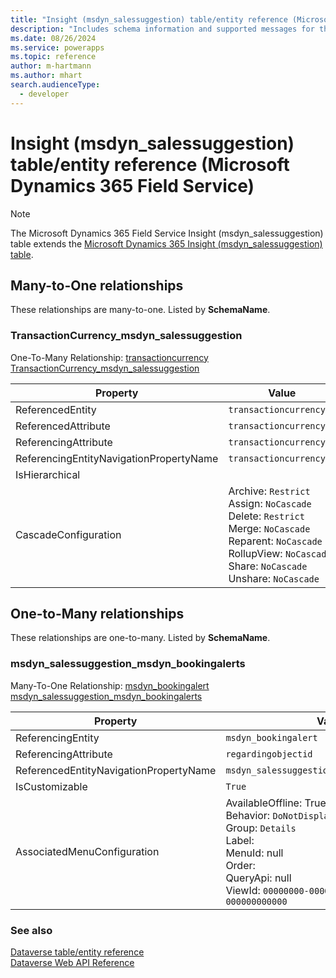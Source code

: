 ```yaml
---
title: "Insight (msdyn_salessuggestion) table/entity reference (Microsoft Dynamics 365 Field Service)"
description: "Includes schema information and supported messages for the Insight (msdyn_salessuggestion) table/entity with Microsoft Dynamics 365 Field Service."
ms.date: 08/26/2024
ms.service: powerapps
ms.topic: reference
author: m-hartmann
ms.author: mhart
search.audienceType: 
  - developer
---
```


# Insight (msdyn_salessuggestion) table/entity reference (Microsoft Dynamics 365 Field Service)



> [!NOTE]
> The Microsoft Dynamics 365 Field Service Insight (msdyn_salessuggestion) table extends the [Microsoft Dynamics 365 Insight (msdyn_salessuggestion) table](/dynamics365/developer/entities/msdyn_salessuggestion).




## Many-to-One relationships

These relationships are many-to-one. Listed by **SchemaName**.

### <a name="BKMK_TransactionCurrency_msdyn_salessuggestion"></a> TransactionCurrency_msdyn_salessuggestion

One-To-Many Relationship: [transactioncurrency TransactionCurrency_msdyn_salessuggestion](transactioncurrency.md#BKMK_TransactionCurrency_msdyn_salessuggestion)

|Property|Value|
|---|---|
|ReferencedEntity|`transactioncurrency`|
|ReferencedAttribute|`transactioncurrencyid`|
|ReferencingAttribute|`transactioncurrencyid`|
|ReferencingEntityNavigationPropertyName|`transactioncurrencyid`|
|IsHierarchical||
|CascadeConfiguration|Archive: `Restrict`<br />Assign: `NoCascade`<br />Delete: `Restrict`<br />Merge: `NoCascade`<br />Reparent: `NoCascade`<br />RollupView: `NoCascade`<br />Share: `NoCascade`<br />Unshare: `NoCascade`|


## One-to-Many relationships

These relationships are one-to-many. Listed by **SchemaName**.

### <a name="BKMK_msdyn_salessuggestion_msdyn_bookingalerts"></a> msdyn_salessuggestion_msdyn_bookingalerts

Many-To-One Relationship: [msdyn_bookingalert msdyn_salessuggestion_msdyn_bookingalerts](msdyn_bookingalert.md#BKMK_msdyn_salessuggestion_msdyn_bookingalerts)

|Property|Value|
|---|---|
|ReferencingEntity|`msdyn_bookingalert`|
|ReferencingAttribute|`regardingobjectid`|
|ReferencedEntityNavigationPropertyName|`msdyn_salessuggestion_msdyn_bookingalerts`|
|IsCustomizable|`True`|
|AssociatedMenuConfiguration|AvailableOffline: True<br />Behavior: `DoNotDisplay`<br />Group: `Details`<br />Label: <br />MenuId: null<br />Order: <br />QueryApi: null<br />ViewId: `00000000-0000-0000-0000-000000000000`|



### See also

[Dataverse table/entity reference](../about-entity-reference.md)  
[Dataverse Web API Reference](/power-apps/developer/data-platform/webapi/reference/about)   

